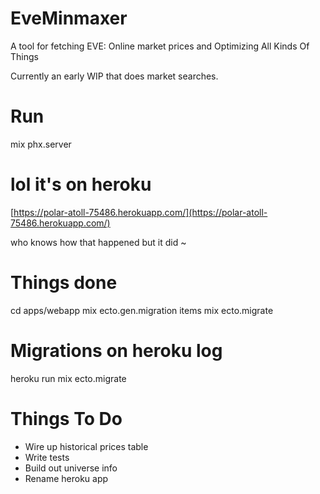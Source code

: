 # EveMinmaxer

A tool for fetching EVE: Online market prices and Optimizing All Kinds Of Things

Currently an early WIP that does market searches.

# Run

mix phx.server

# lol it's on heroku

[https://polar-atoll-75486.herokuapp.com/](https://polar-atoll-75486.herokuapp.com/)

who knows how that happened but it did ~

# Things done

cd apps/webapp
mix ecto.gen.migration items
mix ecto.migrate

# Migrations on heroku log

heroku run mix ecto.migrate

# Things To Do

* Wire up historical prices table
* Write tests
* Build out universe info
* Rename heroku app

